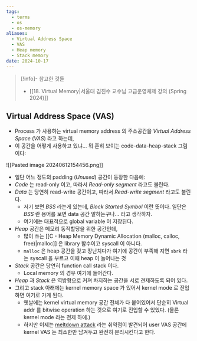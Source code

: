 ```yaml
---
tags:
  - terms
  - os
  - os-memory
aliases:
  - Virtual Address Space
  - VAS
  - Heap memory
  - Stack memory
date: 2024-10-17
---
```

> [!info]- 참고한 것들
> - [[18. Virtual Memory|서울대 김진수 교수님 고급운영체제 강의 (Spring 2024)]]

## Virtual Address Space (VAS)

- Process 가 사용하는 virtual memory address 의 주소공간을 *Virtual Address Space* (*VAS*) 라고 하는데,
- 이 공간을 어떻게 사용하고 있냐... 뭐 흔히 보이는 code-data-heap-stack 그림이다:

![[Pasted image 20240612154456.png]]

- 일단 어느 정도의 padding (*Unused*) 공간이 등장한 다음에:
- *Code* 는 read-only 이고, 따라서 *Read-only segment* 라고도 불린다.
- *Data* 는 당연히 read-write 공간이고, 따라서 *Read-write segment* 라고도 불린다.
	- 저기 보면 *BSS* 라는게 있는데, *Block Started Symbol* 이란 뜻이다. 일단은 *BSS* 란 용어를 보면 data 공간 말하는구나... 라고 생각하자.
	- 여기에는 대표적으로 global variable 이 저장된다.
- *Heap* 공간은 메모리 동적할당을 위한 공간인데,
	- 많이 쓰는 [[C - Heap Memory Dynamic Allocation (malloc, calloc, free)|malloc]] 은 library 함수이고 syscall 이 아니다.
	- `malloc` 은 heap 공간을 갖고 장난치다가 여기에 공간이 부족해 지면 `sbrk` 라는 syscall 을 부르고 이때 heap 이 늘어나는 것
- *Stack* 공간은 당연히 function call stack 이다.
	- Local memory 의 경우 여기에 들어간다.
- *Heap* 과 *Stack* 은 역방향으로 커져 차지하는 공간을 서로 견제하도록 되어 있다.
- 그리고 stack 아래에는 kernel memory space 가 있어서 kernel mode 로 진입하면 여기로 가게 된다.
	- 옛날에는 kernel virtual memory 공간 전체가 다 붙어있어서 단순히 Virtual addr 를 bitwise operation 하는 것으로 여기로 진입할 수 있었다. (물론 kernel mode 라는 전제 하에.)
	- 하지만 이제는 [meltdown attack](https://www.usenix.org/conference/usenixsecurity18/presentation/lipp) 라는 취약점이 발견되어 user VAS 공간에 kernel VAS 는 최소한만 남겨두고 완전히 분리시킨다고 한다.